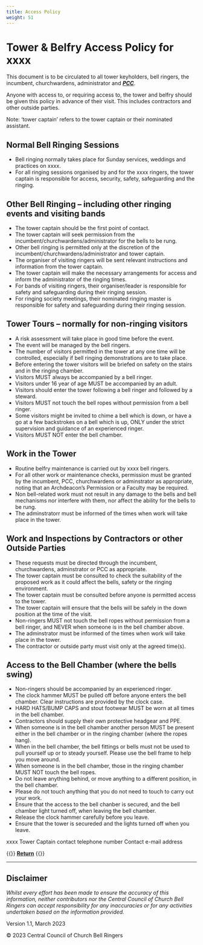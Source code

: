 ```yaml
---
title: Access Policy
weight: 51
---
```


# Tower & Belfry Access Policy for xxxx

This document is to be circulated to all tower keyholders, bell ringers, the incumbent, churchwardens, administrator and ***[PCC](../glossary/#pcc)***.

Anyone with access to, or requiring access to, the tower and belfry should be given this policy in advance of their visit. This includes contractors and other outside parties.

Note: ‘tower captain’ refers to the tower captain or their nominated assistant.

## Normal Bell Ringing Sessions

- Bell ringing normally takes place for Sunday services, weddings and practices on xxxx.
- For all ringing sessions organised by and for the xxxx ringers, the tower captain is responsible for access, security, safety, safeguarding and the ringing.

## Other Bell Ringing – including other ringing events and visiting bands

- The tower captain should be the first point of contact.
- The tower captain will seek permission from the incumbent/churchwardens/administrator for the bells to be rung.
- Other bell ringing is permitted only at the discretion of the incumbent/churchwardens/administrator and tower captain.
- The organiser of visiting ringers will be sent relevant instructions and information from the tower captain.
- The tower captain will make the necessary arrangements for access and inform the administrator of the ringing times.
- For bands of visiting ringers, their organiser/leader is responsible for safety and safeguarding during their ringing session.
- For ringing society meetings, their nominated ringing master is responsible for safety and safeguarding during their ringing session.

## Tower Tours – normally for non-ringing visitors

- A risk assessment will take place in good time before the event.
- The event will be managed by the bell ringers.
- The number of visitors permitted in the tower at any one time will be controlled, especially if bell ringing demonstrations are to take place.
- Before entering the tower visitors will be briefed on safety on the stairs and in the ringing chamber.
- Visitors MUST always be accompanied by a bell ringer.
- Visitors under 16 year of age MUST be accompanied by an adult.
- Visitors should enter the tower following a bell ringer and followed by a steward.
- Visitors MUST not touch the bell ropes without permission from a bell ringer.
- Some visitors might be invited to chime a bell which is down, or have a go at a few backstrokes on a bell which is up, ONLY under the strict supervision and guidance of an experienced ringer.
- Visitors MUST NOT enter the bell chamber.

## Work in the Tower

- Routine belfry maintenance is carried out by xxxx bell ringers.
- For all other work or maintenance checks, permission must be granted by the incumbent, PCC, churchwardens or adminstrator as appropriate, noting that an Archdeacon’s Permission or a Faculty may be required.
- Non bell-related work must not result in any damage to the bells and bell mechanisms nor interfere with them, nor affect the ability for the bells to be rung.
- The adminstratorr must be informed of the times when work will take place in the tower.

## Work and Inspections by Contractors or other Outside Parties

- These requests must be directed through the incumbent, churchwardens, adminstrator or PCC as appropriate.
- The tower captain must be consulted to check the suitability of the proposed work as it could affect the bells, safety or the ringing environment.
- The tower captain must be consulted before anyone is permitted access to the tower.
- The tower captain will ensure that the bells will be safely in the down position at the time of the visit.
- Non-ringers MUST not touch the bell ropes without permission from a bell ringer, and NEVER when someone is in the bell chamber above.
- The adminstrator must be informed of the times when work will take place in the tower.
- The contractor or outside party must visit only at the agreed time(s).

## Access to the Bell Chamber (where the bells swing)

- Non-ringers should be accompanied by an experienced ringer.
- The clock hammer MUST be pulled off before anyone enters the bell chamber. Clear instructions are provided by the clock case.
- HARD HATS/BUMP CAPS and stout footwear MUST be worn at all times in the bell chamber.
- Contractors should supply their own protective headgear and PPE.
- When someone is in the bell chamber another person MUST be present either in the bell chamber or in the ringing chamber (where the ropes hang).
- When in the bell chamber, the bell fittings or bells must not be used to pull yourself up or to steady yourself. Please use the bell frame to help you move around.
- When someone is in the bell chamber, those in the ringing chamber MUST NOT touch the bell ropes.
- Do not leave anything behind, or move anything to a different position, in the bell chamber.
- Please do not touch anything that you do not need to touch to carry out your work.
- Ensure that the access to the bell chanber is secured, and the bell chamber light turned off, when leaving the bell chamber.
- Release the clock hammer carefully before you leave.
- Ensure that the tower is secureded and the lights turned off when you leave.

xxxx
Tower Captain
contact telephone number
Contact e-mail address


{{<hint info>}}
**[Return](https://runningatower.cccbr.org.uk/docs/healthsafety/)**
{{</hint>}}

----

## Disclaimer
 
*Whilst every effort has been made to ensure the accuracy of this information, neither contributors nor the Central Council of Church Bell Ringers can accept responsibility for any inaccuracies or for any activities undertaken based on the information provided.*

Version 1.1, March 2023

© 2023 Central Council of Church Bell Ringers